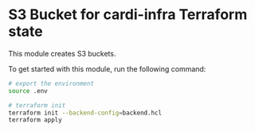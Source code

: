 # S3 Bucket for cardi-infra Terraform state 

This module creates S3 buckets.

To get started with this module, run the following command:

```bash
# export the environment
source .env

# terraform init
terraform init --backend-config=backend.hcl
terraform apply
```
